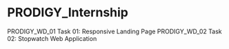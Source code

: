 # PRODIGY_Internship
PRODIGY_WD_01 Task 01: Responsive Landing Page
PRODIGY_WD_02 Task 02: Stopwatch Web Application

